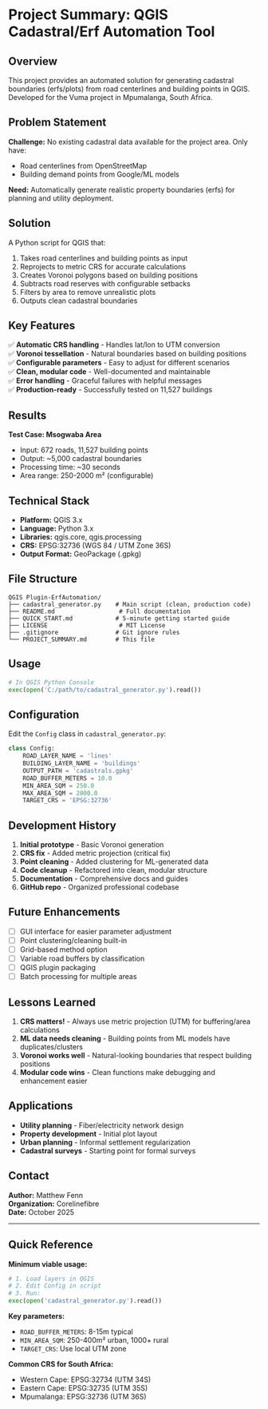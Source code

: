 # Project Summary: QGIS Cadastral/Erf Automation Tool

## Overview

This project provides an automated solution for generating cadastral boundaries (erfs/plots) from road centerlines and building points in QGIS. Developed for the Vuma project in Mpumalanga, South Africa.

## Problem Statement

**Challenge:** No existing cadastral data available for the project area. Only have:
- Road centerlines from OpenStreetMap
- Building demand points from Google/ML models

**Need:** Automatically generate realistic property boundaries (erfs) for planning and utility deployment.

## Solution

A Python script for QGIS that:
1. Takes road centerlines and building points as input
2. Reprojects to metric CRS for accurate calculations
3. Creates Voronoi polygons based on building positions
4. Subtracts road reserves with configurable setbacks
5. Filters by area to remove unrealistic plots
6. Outputs clean cadastral boundaries

## Key Features

✅ **Automatic CRS handling** - Handles lat/lon to UTM conversion  
✅ **Voronoi tessellation** - Natural boundaries based on building positions  
✅ **Configurable parameters** - Easy to adjust for different scenarios  
✅ **Clean, modular code** - Well-documented and maintainable  
✅ **Error handling** - Graceful failures with helpful messages  
✅ **Production-ready** - Successfully tested on 11,527 buildings

## Results

**Test Case: Msogwaba Area**
- Input: 672 roads, 11,527 building points
- Output: ~5,000 cadastral boundaries
- Processing time: ~30 seconds
- Area range: 250-2000 m² (configurable)

## Technical Stack

- **Platform:** QGIS 3.x
- **Language:** Python 3.x
- **Libraries:** qgis.core, qgis.processing
- **CRS:** EPSG:32736 (WGS 84 / UTM Zone 36S)
- **Output Format:** GeoPackage (.gpkg)

## File Structure

```
QGIS Plugin-ErfAutomation/
├── cadastral_generator.py    # Main script (clean, production code)
├── README.md                  # Full documentation
├── QUICK_START.md            # 5-minute getting started guide
├── LICENSE                    # MIT License
├── .gitignore                # Git ignore rules
└── PROJECT_SUMMARY.md        # This file
```

## Usage

```python
# In QGIS Python Console
exec(open('C:/path/to/cadastral_generator.py').read())
```

## Configuration

Edit the `Config` class in `cadastral_generator.py`:

```python
class Config:
    ROAD_LAYER_NAME = 'lines'
    BUILDING_LAYER_NAME = 'buildings'
    OUTPUT_PATH = 'cadastrals.gpkg'
    ROAD_BUFFER_METERS = 10.0
    MIN_AREA_SQM = 250.0
    MAX_AREA_SQM = 2000.0
    TARGET_CRS = 'EPSG:32736'
```

## Development History

1. **Initial prototype** - Basic Voronoi generation
2. **CRS fix** - Added metric projection (critical fix)
3. **Point cleaning** - Added clustering for ML-generated data
4. **Code cleanup** - Refactored into clean, modular structure
5. **Documentation** - Comprehensive docs and guides
6. **GitHub repo** - Organized professional codebase

## Future Enhancements

- [ ] GUI interface for easier parameter adjustment
- [ ] Point clustering/cleaning built-in
- [ ] Grid-based method option
- [ ] Variable road buffers by classification
- [ ] QGIS plugin packaging
- [ ] Batch processing for multiple areas

## Lessons Learned

1. **CRS matters!** - Always use metric projection (UTM) for buffering/area calculations
2. **ML data needs cleaning** - Building points from ML models have duplicates/clusters
3. **Voronoi works well** - Natural-looking boundaries that respect building positions
4. **Modular code wins** - Clean functions make debugging and enhancement easier

## Applications

- **Utility planning** - Fiber/electricity network design
- **Property development** - Initial plot layout
- **Urban planning** - Informal settlement regularization
- **Cadastral surveys** - Starting point for formal surveys

## Contact

**Author:** Matthew Fenn  
**Organization:** Corelinefibre  
**Date:** October 2025

---

## Quick Reference

**Minimum viable usage:**
```python
# 1. Load layers in QGIS
# 2. Edit Config in script
# 3. Run:
exec(open('cadastral_generator.py').read())
```

**Key parameters:**
- `ROAD_BUFFER_METERS`: 8-15m typical
- `MIN_AREA_SQM`: 250-400m² urban, 1000+ rural
- `TARGET_CRS`: Use local UTM zone

**Common CRS for South Africa:**
- Western Cape: EPSG:32734 (UTM 34S)
- Eastern Cape: EPSG:32735 (UTM 35S)
- Mpumalanga: EPSG:32736 (UTM 36S)
